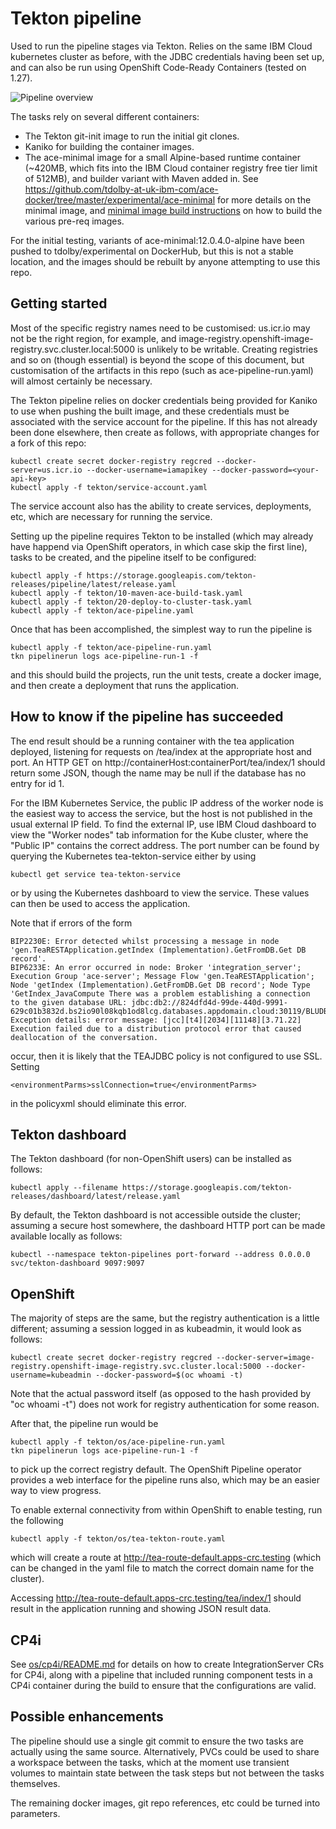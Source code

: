 # Tekton pipeline

Used to run the pipeline stages via Tekton. Relies on the same IBM Cloud kubernetes cluster as before, with the JDBC
credentials having been set up, and can also be run using OpenShift Code-Ready Containers (tested on 1.27).

![Pipeline overview](ace-demo-pipeline-tekton-1.png)

The tasks rely on several different containers:

- The Tekton git-init image to run the initial git clones.
- Kaniko for building the container images.
- The ace-minimal image for a small Alpine-based runtime container (~420MB, which fits into the IBM Cloud container registry
free tier limit of 512MB), and builder variant with Maven added in.  See https://github.com/tdolby-at-uk-ibm-com/ace-docker/tree/master/experimental/ace-minimal
for more details on the minimal image, and [minimal image build instructions](minimal-image-build/README.md) on how to build the various pre-req images.

For the initial testing, variants of ace-minimal:12.0.4.0-alpine have been pushed to tdolby/experimental on DockerHub, but this is not a
stable location, and the images should be rebuilt by anyone attempting to use this repo.

## Getting started

 Most of the specific registry names need to be customised: us.icr.io may not be the right region, for example, and image-registry.openshift-image-registry.svc.cluster.local:5000 
is unlikely to be writable. Creating registries and so on (though essential) is beyond the scope of this document, but customisation of
the artifacts in this repo (such as ace-pipeline-run.yaml) will almost certainly be necessary.

 The Tekton pipeline relies on docker credentials being provided for Kaniko to use when pushing the built image, and these credentials
must be associated with the service account for the pipeline. If this has not already been done elsewhere, then create as follows, with
appropriate changes for a fork of this repo:
```
kubectl create secret docker-registry regcred --docker-server=us.icr.io --docker-username=iamapikey --docker-password=<your-api-key>
kubectl apply -f tekton/service-account.yaml
```
The service account also has the ability to create services, deployments, etc, which are necessary for running the service.

Setting up the pipeline requires Tekton to be installed (which may already have happend via OpenShift operators, in which case
skip the first line), tasks to be created, and the pipeline itself to be configured:
```
kubectl apply -f https://storage.googleapis.com/tekton-releases/pipeline/latest/release.yaml
kubectl apply -f tekton/10-maven-ace-build-task.yaml
kubectl apply -f tekton/20-deploy-to-cluster-task.yaml
kubectl apply -f tekton/ace-pipeline.yaml
```

Once that has been accomplished, the simplest way to run the pipeline is
```
kubectl apply -f tekton/ace-pipeline-run.yaml
tkn pipelinerun logs ace-pipeline-run-1 -f
```

and this should build the projects, run the unit tests, create a docker image, and then create a deployment that runs the application.

## How to know if the pipeline has succeeded

The end result should be a running container with the tea application deployed, listening for requests on /tea/index at the
appropriate host and port. An HTTP GET on http://containerHost:containerPort/tea/index/1 should return some JSON, though the 
name may be null if the database has no entry for id 1.

For the IBM Kubernetes Service, the public IP address of the worker node is the easiest way to access the service, but the host
is not published in the usual external IP field. To find the external IP, use IBM Cloud dashboard to view the "Worker nodes" 
tab information for the Kube cluster, where the "Public IP" contains the correct address. The port number can be found by querying
the Kubernetes tea-tekton-service either by using
```
kubectl get service tea-tekton-service
```
or by using the Kubernetes dashboard to view the service. These values can then be used to access the application.

Note that if errors of the form

```
BIP2230E: Error detected whilst processing a message in node 'gen.TeaRESTApplication.getIndex (Implementation).GetFromDB.Get DB record'.
BIP6233E: An error occurred in node: Broker 'integration_server'; Execution Group 'ace-server'; Message Flow 'gen.TeaRESTApplication';
Node 'getIndex (Implementation).GetFromDB.Get DB record'; Node Type 'GetIndex_JavaCompute There was a problem establishing a connection
to the given database URL: jdbc:db2://824dfd4d-99de-440d-9991-629c01b3832d.bs2io90l08kqb1od8lcg.databases.appdomain.cloud:30119/BLUDB:user=yyyyyyyy;password=xxxxxxxx;
Exception details: error message: [jcc][t4][2034][11148][3.71.22] Execution failed due to a distribution protocol error that caused deallocation of the conversation.
```
occur, then it is likely that the TEAJDBC policy is not configured to use SSL. Setting

```
<environmentParms>sslConnection=true</environmentParms>
```
in the policyxml should eliminate this error.

## Tekton dashboard

The Tekton dashboard (for non-OpenShift users) can be installed as follows:
```
kubectl apply --filename https://storage.googleapis.com/tekton-releases/dashboard/latest/release.yaml
```

By default, the Tekton dashboard is not accessible outside the cluster; assuming a secure host somewhere, the
dashboard HTTP port can be made available locally as follows:
```
kubectl --namespace tekton-pipelines port-forward --address 0.0.0.0 svc/tekton-dashboard 9097:9097
```

## OpenShift

The majority of steps are the same, but the registry authentication is a little different; assuming a session logged in as kubeadmin, it would look as follows:
```
kubectl create secret docker-registry regcred --docker-server=image-registry.openshift-image-registry.svc.cluster.local:5000 --docker-username=kubeadmin --docker-password=$(oc whoami -t)
```
Note that the actual password itself (as opposed to the hash provided by "oc whoami -t") does not work for registry authentication for some reason.

After that, the pipeline run would be
```
kubectl apply -f tekton/os/ace-pipeline-run.yaml
tkn pipelinerun logs ace-pipeline-run-1 -f
```
to pick up the correct registry default. The OpenShift Pipeline operator provides a web interface for the pipeline runs
also, which may be an easier way to view progress.

To enable external connectivity from within OpenShift to enable testing, run the following
```
kubectl apply -f tekton/os/tea-tekton-route.yaml
```
which will create a route at http://tea-route-default.apps-crc.testing (which can be changed in the yaml file to
match the correct domain name for the cluster).

Accessing http://tea-route-default.apps-crc.testing/tea/index/1 should result in the application running and showing
JSON result data.

## CP4i

See [os/cp4i/README.md](os/cp4i/README.md) for details on how to create IntegrationServer CRs for CP4i, along
with a pipeline that included running component tests in a CP4i container during the build to ensure that the
configurations are valid.

## Possible enhancements

The pipeline should use a single git commit to ensure the two tasks are actually using the same source. Alternatively, PVCs could 
be used to share a workspace between the tasks, which at the moment use transient volumes to maintain state between the task steps 
but not between the tasks themselves.

The remaining docker images, git repo references, etc could be turned into parameters.
